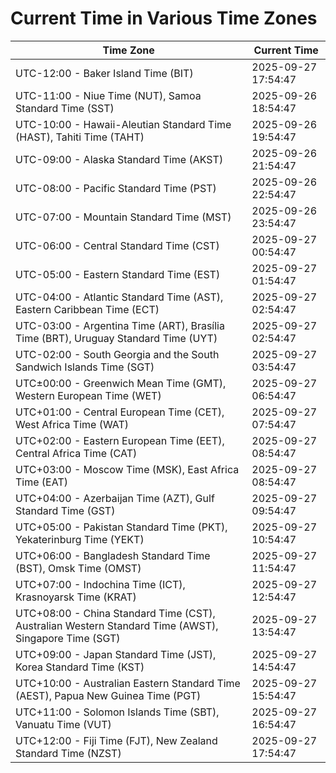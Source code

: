 # Current Time in Various Time Zones

| Time Zone | Current Time |
|-----------|--------------|
| UTC-12:00 - Baker Island Time (BIT) | 2025-09-27 17:54:47 |
| UTC-11:00 - Niue Time (NUT), Samoa Standard Time (SST) | 2025-09-26 18:54:47 |
| UTC-10:00 - Hawaii-Aleutian Standard Time (HAST), Tahiti Time (TAHT) | 2025-09-26 19:54:47 |
| UTC-09:00 - Alaska Standard Time (AKST) | 2025-09-26 21:54:47 |
| UTC-08:00 - Pacific Standard Time (PST) | 2025-09-26 22:54:47 |
| UTC-07:00 - Mountain Standard Time (MST) | 2025-09-26 23:54:47 |
| UTC-06:00 - Central Standard Time (CST) | 2025-09-27 00:54:47 |
| UTC-05:00 - Eastern Standard Time (EST) | 2025-09-27 01:54:47 |
| UTC-04:00 - Atlantic Standard Time (AST), Eastern Caribbean Time (ECT) | 2025-09-27 02:54:47 |
| UTC-03:00 - Argentina Time (ART), Brasília Time (BRT), Uruguay Standard Time (UYT) | 2025-09-27 02:54:47 |
| UTC-02:00 - South Georgia and the South Sandwich Islands Time (SGT) | 2025-09-27 03:54:47 |
| UTC±00:00 - Greenwich Mean Time (GMT), Western European Time (WET) | 2025-09-27 06:54:47 |
| UTC+01:00 - Central European Time (CET), West Africa Time (WAT) | 2025-09-27 07:54:47 |
| UTC+02:00 - Eastern European Time (EET), Central Africa Time (CAT) | 2025-09-27 08:54:47 |
| UTC+03:00 - Moscow Time (MSK), East Africa Time (EAT) | 2025-09-27 08:54:47 |
| UTC+04:00 - Azerbaijan Time (AZT), Gulf Standard Time (GST) | 2025-09-27 09:54:47 |
| UTC+05:00 - Pakistan Standard Time (PKT), Yekaterinburg Time (YEKT) | 2025-09-27 10:54:47 |
| UTC+06:00 - Bangladesh Standard Time (BST), Omsk Time (OMST) | 2025-09-27 11:54:47 |
| UTC+07:00 - Indochina Time (ICT), Krasnoyarsk Time (KRAT) | 2025-09-27 12:54:47 |
| UTC+08:00 - China Standard Time (CST), Australian Western Standard Time (AWST), Singapore Time (SGT) | 2025-09-27 13:54:47 |
| UTC+09:00 - Japan Standard Time (JST), Korea Standard Time (KST) | 2025-09-27 14:54:47 |
| UTC+10:00 - Australian Eastern Standard Time (AEST), Papua New Guinea Time (PGT) | 2025-09-27 15:54:47 |
| UTC+11:00 - Solomon Islands Time (SBT), Vanuatu Time (VUT) | 2025-09-27 16:54:47 |
| UTC+12:00 - Fiji Time (FJT), New Zealand Standard Time (NZST) | 2025-09-27 17:54:47 |
